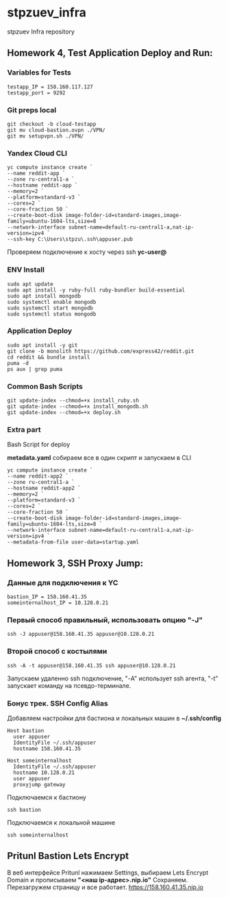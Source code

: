 # stpzuev_infra
stpzuev Infra repository

## Homework 4, Test Application Deploy and Run:

### Variables for Tests
```
testapp_IP = 158.160.117.127
testapp_port = 9292
```

### Git preps local
```
git checkout -b cloud-testapp
git mv cloud-bastion.ovpn ./VPN/
git mv setupvpn.sh ./VPN/
```

### Yandex Cloud CLI
```
yc compute instance create `
--name reddit-app `
--zone ru-central1-a `
--hostname reddit-app `
--memory=2 `
--platform=standard-v3 `
--cores=2 `
--core-fraction 50 `
--create-boot-disk image-folder-id=standard-images,image-family=ubuntu-1604-lts,size=8 `
--network-interface subnet-name=default-ru-central1-a,nat-ip-version=ipv4 `
--ssh-key C:\Users\stpzu\.ssh\appuser.pub
```
Проверяем подключение к хосту через ssh **yc-user@<ip-addr>**

### ENV Install

```
sudo apt update
sudo apt install -y ruby-full ruby-bundler build-essential
sudo apt install mongodb
sudo systemctl enable mongodb
sudo systemctl start mongodb
sudo systemctl status mongodb
```

### Application Deploy
```
sudo apt install -y git
git clone -b monolith https://github.com/express42/reddit.git
cd reddit && bundle install
puma -d
ps aux | grep puma
```

### Common Bash Scripts
```
git update-index --chmod=+x install_ruby.sh
git update-index --chmod=+x install_mongodb.sh
git update-index --chmod=+x deploy.sh
```

### Extra part

Bash Script for deploy

**metadata.yaml** собираем все в один скрипт и запускаем в CLI

```
yc compute instance create `
--name reddit-app2 `
--zone ru-central1-a `
--hostname reddit-app2 `
--memory=2 `
--platform=standard-v3 `
--cores=2 `
--core-fraction 50 `
--create-boot-disk image-folder-id=standard-images,image-family=ubuntu-1604-lts,size=8 `
--network-interface subnet-name=default-ru-central1-a,nat-ip-version=ipv4 `
--metadata-from-file user-data=startup.yaml
```

## Homework 3, SSH Proxy Jump:
### Данные для подключения к YC
```
bastion_IP = 158.160.41.35
someinternalhost_IP = 10.128.0.21
```

### Первый способ правильный, использовать опцию "-J"
```
ssh -J appuser@158.160.41.35 appuser@10.128.0.21
```
### Второй способ с костылями
```
ssh -A -t appuser@158.160.41.35 ssh appuser@10.128.0.21
```
Запускаем удаленно ssh подключение, "-A" использует ssh агента, "-t" запускает команду на псевдо-терминале.

### Бонус трек. SSH Config Alias
Добавляем настройки для бастиона и локальных машин в **~/.ssh/config**
```
Host bastion
  user appuser
  IdentityFile ~/.ssh/appuser
  hostname 158.160.41.35

Host someinternalhost
  IdentityFile ~/.ssh/appuser
  hostname 10.128.0.21
  user appuser
  proxyjump gateway
```
Подключаемся к бастиону
```
ssh bastion
```
Подключаемся к локальной машине
```
ssh someinternalhost
```

## Pritunl Bastion Lets Encrypt
В веб интерфейсе Pritunl нажимаем Settings, выбираем Lets Encrypt Domain и прописываем **"<наш ip-адрес>.nip.io"**
Сохраняем. Перезагружем страницу и все работает.
https://158.160.41.35.nip.io
